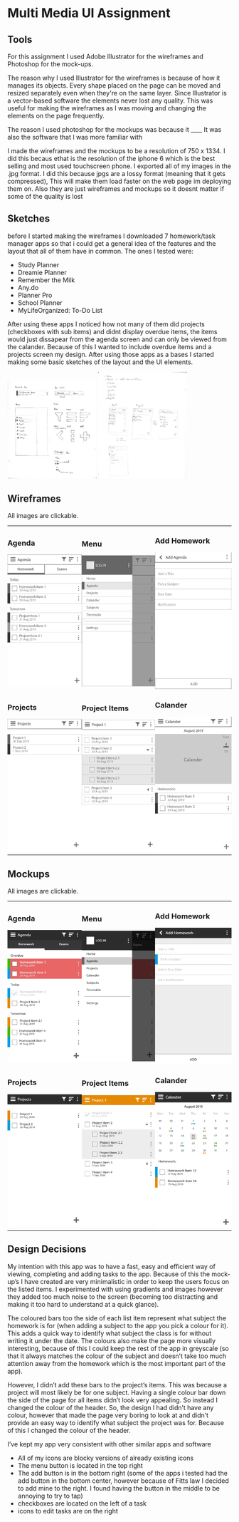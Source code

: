 <style>
  table{
  border: none;
  }
  td{
  padding: 0px;
  margin: 0px;
  border: none;
  }
  tr{
    border: none;
  }
  h3{
  padding: 0px;
  margin-left: auto;
  margin-right: auto;
  }
  </style>

# Multi Media UI Assignment

## Tools

For this assignment I used Adobe Illustrator for the wireframes and Photoshop for the mock-ups.

The reason why I used Illustrator for the wireframes is because of how it manages its objects. Every shape placed on the page can be moved and resized separately even when they're on the same layer. Since Illustrator is a vector-based software the elements never lost any quality. This was useful for making the wireframes as I was moving and changing the elements on the page frequently. 

The reason I used photoshop for the mockups was because it ____
It was also the software that I was more familiar with

I made the wireframes and the mockups to be a resolution of 750 x 1334. I did this becaus ethat is the resolution of the iphone 6 which is the best selling and most used touchscreen phone. I exported all of my images in the .jpg format. I did this because jpgs are a lossy format (meaning that it gets compressed), This will make them load faster on the web page im deploying them on. Also they are just wireframes and mockups so it doesnt matter if some of the quality is lost 


## Sketches

before I started making the wireframes I downloaded 7 homework/task manager apps so that i could get a general idea of the features and the layout that all of them have in common. The ones I tested were:
- Study Planner
- Dreamie Planner
- Remember the Milk
- Any.do
- Planner Pro
- School Planner
- MyLifeOrganized: To-Do List

After using these apps I noticed how not many of them did projects (checkboxes with sub items) and didnt display overdue items, the items would just dissapear from the agenda screen and can only be viewed from the calander. Because of this I wanted to include overdue items and a projects screen my design. After using those apps as a bases I started making some basic sketches of the layout and the UI elements.

<img src="imgs/multimedia/sketches/Scan1.jpg" alt="image" width="200">
<img src="imgs/multimedia/sketches/Scan2.jpg" alt="image" width="200">

## Wireframes
All images are clickable.

<table>
  <tr>
    <td>
      <h3>Agenda</h3>
        <a href="imgs/multimedia/wireframes/Wireframe-Homework.jpg">
          <img src="imgs/multimedia/wireframes/Wireframe-Homework.jpg" alt="image" width="200" />
        </a>
    </td>
    <td>
      <h3>Menu</h3>
        <a href="imgs/multimedia/wireframes/Wireframe-Menu.jpg">
          <img src="imgs/multimedia/wireframes/Wireframe-Menu.jpg" alt="image" width="200"/>
        </a>
    </td>
    <td>
      <h3>Add Homework</h3>
        <a href="imgs/multimedia/wireframes/Wireframe-AddHomework.jpg">
          <img src="imgs/multimedia/wireframes/Wireframe-AddHomework.jpg" alt="image" width="200"/>
        </a>
    </td>
  </tr>
  
  <tr>
    <td>
      <h3>Projects</h3>
        <a href="imgs/multimedia/wireframes/Wireframe-Projects.jpg">
          <img src="imgs/multimedia/wireframes/Wireframe-Projects.jpg" alt="image" width="200"/>
        </a>
    </td>
    <td>
      <h3>Project Items</h3>
        <a href="imgs/multimedia/wireframes/Wireframe-ProjectItems.jpg">
          <img src="imgs/multimedia/wireframes/Wireframe-ProjectItems.jpg" alt="image" width="200"/>
        </a>
    </td>
    <td>
      <h3>Calander</h3>
        <a href="imgs/multimedia/wireframes/Wireframe-Calander.jpg">
          <img src="imgs/multimedia/wireframes/Wireframe-Calander.jpg" alt="image" width="200"/>
        </a>
    </td>
  </tr>
</table>

## Mockups
All images are clickable.

<table>
  <tr>
    <td>
      <h3>Agenda</h3>
        <a href="imgs/multimedia/mockups/Mockup-Homework.jpg">
          <img src="imgs/multimedia/mockups/Mockup-Homework.jpg" alt="image" width="200"/>
        </a>
    </td>
    <td>
      <h3>Menu</h3>
        <a href="imgs/multimedia/mockups/Mockup-Menu.jpg">
          <img src="imgs/multimedia/mockups/Mockup-Menu.jpg" alt="image" width="200">
        </a>
    </td>
    <td>
      <h3>Add Homework</h3>
        <a href="imgs/multimedia/mockups/Mockup-AddHomework.jpg">
          <img src="imgs/multimedia/mockups/Mockup-AddHomework.jpg" alt="image" width="200">
        </a>
    </td>
  </tr>
  
  <tr>
    <td>
      <h3>Projects</h3>
        <a href="imgs/multimedia/mockups/Mockup-Projects.jpg">
          <img src="imgs/multimedia/mockups/Mockup-Projects.jpg" alt="image" width="200">
        </a>
    </td>
    <td>
      <h3>Project Items</h3>
        <a href="imgs/multimedia/mockups/Mockup-ProjectItems.jpg">
          <img src="imgs/multimedia/mockups/Mockup-ProjectItems.jpg" alt="image" width="200">
        </a>
    </td>
    <td>
      <h3>Calander</h3>
        <a href="imgs/multimedia/mockups/Mockup-Calander.jpg">
          <img src="imgs/multimedia/mockups/Mockup-Calander.jpg" alt="image" width="200">
      </a>
    </td>
  </tr>
</table>

## Design Decisions

My intention with this app was to have a fast, easy and efficient way of viewing, completing and adding tasks to the app. Because of this the mock-up’s I have created are very minimalistic in order to keep the users focus on the listed items. I experimented with using gradients and images however they added too much noise to the screen (becoming too distracting and making it too hard to understand at a quick glance).

The coloured bars too the side of each list item represent what subject the homework is for (when adding a subject to the app you pick a colour for it). This adds a quick way to identify what subject the class is for without writing it under the date. The colours also make the page more visually interesting, because of this I could keep the rest of the app in greyscale (so that it always matches the colour of the subject and doesn’t take too much attention away from the homework which is the most important part of the app).

However, I didn’t add these bars to the project’s items. This was because a project will most likely be for one subject. Having a single colour bar down the side of the page for all items didn’t look very appealing. So instead I changed the colour of the header. So, the design I had didn’t have any colour, however that made the page very boring to look at and didn’t provide an easy way to identify what subject the project was for. Because of this I changed the colour of the header.

I’ve kept my app very consistent with other similar apps and software
-	All of my icons are blocky versions of already existing icons
-	The menu button is located in the top right
-	The add button is in the bottom right (some of the apps i tested had the add button in the bottom center, however because of Fitts law I decided to add mine to the right. I found having the button in the middle to be annoying to try to tap)
- checkboxes are located on the left of a task
- icons to edit tasks are on the right
